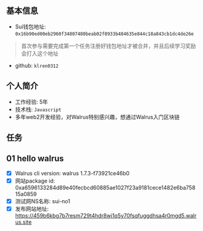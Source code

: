 ## 基本信息
- Sui钱包地址: `0x16b90ed00eb2960f34807480beab02f8933b484635e844c18a843cb1dc4de26e`
> 首次参与需要完成第一个任务注册好钱包地址才被合并，并且后续学习奖励会打入这个地址
- github: `klren0312`

## 个人简介
- 工作经验: 5年
- 技术栈: `Javascript`
- 多年web2开发经验，对Walrus特别感兴趣，想通过Walrus入门区块链

## 任务

##   01 hello walrus
- [x] Walrus cli version: walrus 1.7.3-f73921ce46b0
- [x] 网站package id: 0xa6596133284d89e40fecbcd60885ae1027f23a9181cece1482e6ba75815a0859
- [x] 测试网NS名称: sui-no1
- [x] 发布网站地址: https://459b6kbg7b7resm729t4hdr8wi1q5y70fsqfuggdhsa4r0mgd5.walrus.site
